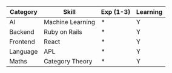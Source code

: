 Category|Skill|Exp (1-3)|Learning
|-|-|-|-|
|AI|Machine Learning|*|Y|
|Backend|Ruby on Rails|*|Y|
|Frontend|React|*|Y|
|Language|APL|*|Y|
|Maths|Category Theory|*|Y|
